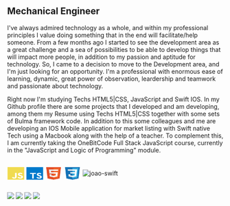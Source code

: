 ## Mechanical Engineer
I've always admired technology as a whole, and within my professional principles I value doing something that in the end will facilitate/help someone. From a few months ago I started to see the development area as a great challenge and a sea of possibilities to be able to develop things that will impact more people, in addition to my passion and aptitude for technology. So, I came to a decision to move to the Development area, and I'm just looking for an opportunity.
I'm a professional with enormous ease of learning, dynamic, great power of observation, leardership and teamwork and passionate about technology.

Right now I'm studying Techs HTML5|CSS, JavaScript and Swift IOS.
In my Github profile there are some projects that I developed and am developing, among them my Resume using Techs HTML5|CSS together with some sets of Bulma framework code. In addition to this some colleagues and me are developing an IOS Mobile application for market listing with Swift native Tech using a Macbook along with the help of a teacher. To complement this, I am currently taking the OneBitCode Full Stack JavaScript course, currently in the "JavaScript and Logic of Programming" module.

<div style="display: inline_block"><br>
  <img align="center" alt="joao-Js" height="30" width="40" src="https://raw.githubusercontent.com/devicons/devicon/master/icons/javascript/javascript-plain.svg">
  <img align="center" alt="joao-Ts" height="30" width="40" src="https://raw.githubusercontent.com/devicons/devicon/master/icons/typescript/typescript-plain.svg">
  <img align="center" alt="joao-HTML" height="30" width="40" src="https://raw.githubusercontent.com/devicons/devicon/master/icons/html5/html5-original.svg">
  <img align="center" alt="joao-CSS" height="30" width="40" src="https://raw.githubusercontent.com/devicons/devicon/master/icons/css3/css3-original.svg">
  <img align="center" alt="joao-swift" height="30" width="30" src="https://www.pngkey.com/png/full/128-1286315_bird-logo-vector-2-buy-clip-art-swift.png">
    
  ##
 
<div> 
    <a href="https://www.instagram.com/jaofranca/" target="_blank"><img src="https://img.shields.io/badge/-Instagram-%23E4405F?style=for-the-badge&logo=instagram&logoColor=white" target="_blank"></a>
 	<a href="https://www.twitch.tv/engnikon" target="_blank"><img src="https://img.shields.io/badge/Twitch-9146FF?style=for-the-badge&logo=twitch&logoColor=white" target="_blank"></a> 
  <a href = "mailto:joaofrancavvz@outlook.com"><img src="https://img.shields.io/badge/-Gmail-%23333?style=for-the-badge&logo=gmail&logoColor=white" target="_blank"></a>
  <a href="https://www.linkedin.com/in/joaofrancamec/" target="_blank"><img src="https://img.shields.io/badge/-LinkedIn-%230077B5?style=for-the-badge&logo=linkedin&logoColor=white" target="_blank"></a> 
  
</div>
